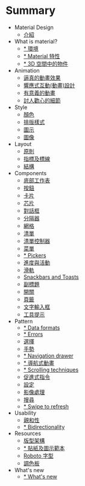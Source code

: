 # Summary

* Material Design 
  * [介紹](material-design-introduction.md)
* What is material?
  * [* 環境](whats-material-environment.md)
  * [* Material 特性](whats-material-material-properties.md)
  * [* 3D 空間中的物件](whats-material-objects-in-3dspace.md)
* Animation
  * [逼真的動畫效果](animation-authentic-motion.md)
  * [響應式互動(動畫)設計](animation-responsive-interaction.md) 
  * [有意義的動畫](animation-meaningful-transitions.md)
  * [討人歡心的細節](animation-delightful-details.md)
* Style
  * [顏色](style-color.md)
  * [排版樣式](style-typography.md)
  * [圖示](style-icons.md)
  * [圖像](style-imagery.md)
* Layout
  * [原則](layout-principles.md)
  * [指標及標線](layout-metrics-and-keylines.md)
  * [結構](layout-structure.md)
* Components
  * [底部工作表](components-bottom-sheets.md)
  * [按鈕](components-buttons.md)
  * [卡片](components-cards.md)
  * [芯片](components-chips.md)
  * [對話框](components-dialogs.md)
  * [分隔器](components-dividers.md)
  * [網格](components-grids.md)
  * [清單](components-lists.md)
  * [清單控制器](components-list-controls.md) 
  * [菜單](components-menus.md) 
  * [* Pickers](components-pickers.md)
  * [進度與活動](components-prosgress-and-activity.md) 
  * [滑軌](components-sliders.md)
  * [Snackbars and Toasts](components-snackbars-and-toasts.md)
  * [副標題](components-subheaders.md)
  * [開關](components-switches.md)
  * [頁籤](components-tabs.md)
  * [文字輸入框](components-text-fields.md)
  * [工具提示](components-tooltips.md)
* Pattern
  * [* Data formats](patterns-data-formats.md)
  * [* Errors](patterns-errors.md)
  * [選擇](patterns-selection.md)
  * [手勢](patterns-gestures.md) 
  * [* Navigation drawer](patterns-navigation-drawer.md)
  * [* 導航式動畫](patterns-navigation-transitions.md)
  * [* Scrolling techniques](patterns-scrolling-techniques.md)
  * [促進式指令](patterns-promotes-actions.md)
  * [設定](patterns-settings.md)
  * [影像處理](patterns-imagery-treatment.md)
  * [搜尋](patterns-search.md) 
  * [* Swipe to refresh](patterns-swipe-to-refresh.md)
* Usability
  * [親和性](usability-accessibility.md)
  * [* Bidirectionality](usability-bidirectionality.md)
* Resources
  * [版型架構](resources-layout-templates.md)
  * [* 貼紙及圖示範本](resources-sticker-sheets.md)
  * [Roboto 字型](resources-roboto-font.md)
  * [調色板](resources-color-palettes.md)
* What's new
  * [* What's new](whats-new.md)
